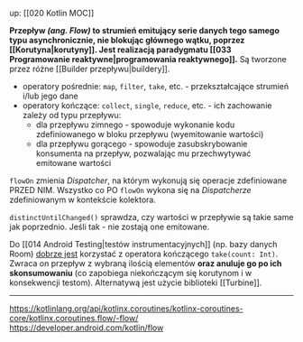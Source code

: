 up: [[020 Kotlin MOC]]

**Przepływ _(ang. Flow)_ to strumień emitujący serie danych tego samego typu asynchronicznie, nie blokując głównego wątku, poprzez [[Korutyna|korutyny]]. Jest realizacją paradygmatu [[033 Programowanie reaktywne|programowania reaktywnego]].** Są tworzone przez różne [[Builder przepływu|buildery]].

- operatory pośrednie: `map`, `filter`, `take`, etc. - przekształcające strumień i/lub jego dane
- operatory kończące: `collect`, `single`, `reduce`, etc. - ich zachowanie zależy od typu przepływu:
	- dla przepływu zimnego - spowoduje wykonanie kodu zdefiniowanego w bloku przepływu (wyemitowanie wartości)
	- dla przepływu gorącego - spowoduje zasubskrybowanie konsumenta na przepływ, pozwalając mu przechwytywać emitowane wartości

`flowOn` zmienia _Dispatcher_, na którym wykonują się operacje zdefiniowane PRZED NIM. Wszystko co PO `flowOn` wykona się na _Dispatcherze_ zdefiniowanym w kontekście kolektora.

`distinctUntilChanged()` sprawdza, czy wartości w przepływie są takie same jak poprzednio. Jeśli tak - nie zostają one emitowane.

Do [[014 Android Testing|testów instrumentacyjnych]] (np. bazy danych Room) [dobrze jest](https://stackoverflow.com/questions/58589300/test-methods-of-room-dao-with-kotlin-coroutines-and-flow) korzystać z operatora kończącego `take(count: Int)`. Zwraca on przepływ z wybraną ilością elementów **oraz anuluje go po ich skonsumowaniu** (co zapobiega niekończącym się korutynom i w konsekwencji testom).
Alternatywą jest użycie biblioteki [[Turbine]].

---
https://kotlinlang.org/api/kotlinx.coroutines/kotlinx-coroutines-core/kotlinx.coroutines.flow/-flow/
https://developer.android.com/kotlin/flow